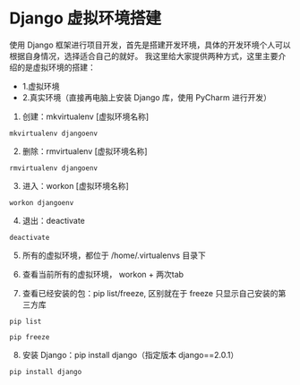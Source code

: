 # Django 虚拟环境搭建

使用 Django 框架进行项目开发，首先是搭建开发环境，具体的开发环境个人可以根据自身情况，选择适合自己的就好。
我这里给大家提供两种方式，这里主要介绍的是虚拟环境的搭建：
  + 1.虚拟环境
  + 2.真实环境（直接再电脑上安装 Django 库，使用 PyCharm 进行开发）
  

1. 创建：mkvirtualenv [虚拟环境名称]

```
mkvirtualenv djangoenv
```

2. 删除：rmvirtualenv [虚拟环境名称]

```
rmvirtualenv djangoenv
```

3. 进入：workon [虚拟环境名称]

```
workon djangoenv
```

4. 退出：deactivate

```
deactivate
```

5. 所有的虚拟环境，都位于 /home/.virtualenvs 目录下

6. 查看当前所有的虚拟环境， workon + 两次tab

7. 查看已经安装的包：pip list/freeze, 区别就在于 freeze 只显示自己安装的第三方库

```
pip list 

pip freeze 
```

8. 安装 Django：pip install django（指定版本 django==2.0.1）

```
pip install django
```

